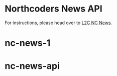 # Northcoders News API

For instructions, please head over to [L2C NC News](https://l2c.northcoders.com/courses/be/nc-news).
# nc-news-1
# nc-news-api
